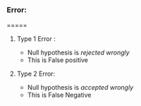 ### Error:

=====

1.  Type 1 Error :

    - Null hypothesis is _rejected wrongly_
    - This is False positive

2.  Type 2 Error:
    - Null hypothesis is _accepted wrongly_
    - This is False Negative
